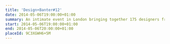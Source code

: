 ```yaml
---
title: 'Design+Banter#12'
date: 2014-05-06T19:00:00+01:00
summary: An intimate event in London bringing together 175 designers from the city’s brightest startups and best agencies who, each month, share ideas, trade stories and drink locally-sourced craft beer.
start: 2014-05-06T19:00:00+01:00
end: 2014-05-06T20:00:00+01:00
placeId: 9C3XGWH6+5M
---
```

